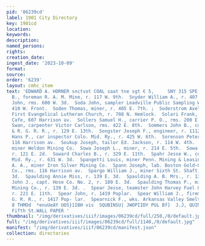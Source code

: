 ```yaml
---
pid: '06239cd'
label: 1901 City Directory
key: 1901cd
location: 
keywords: 
description: 
named_persons: 
rights: 
creation_date: 
ingest_date: '2023-10-09'
format: 
source: 
order: '6239'
layout: cmhc_item
text: 'EDWARD A. HORNER snctvot COAL saat tne sgt € 5,     SNY 315 SPE  Snyder Martin
  B., foreman R. A. M. Mine, r. 117 W. 9th.  Snyder William A., r. 407 E. 3d.  Sobotincich
  John, rms. 600 W. 3d.  Soda John, sampler Leadville Public Sampling Works, rms.
  410 W. Front.  Soden Thomas, miner, r. 405 E. 7th. ;  Soderstrom Axel M. Rev., pastor
  First Evangelical Lutheran Church, r. 708 N. Hemlock.  Solari Frank, propr. Boston
  Cafe, 607 Harrison av.  Sollers Samuel H., carrier P. O., rms. 200 E. 4th.  Sommarin
  Swan, carpenter Victor Carlson, rms. 422 E. 8th.  Sommers John B., conductor D.
  & R. G. R. R., r. 129 E. 13th.  Songster Joseph F., engineer, r. 1112 Harrison av.  Sorenson
  Hans P., car inspector Colo. Mid. Ry., r. 425 W. 6th.  Sorenson Peter, waiter, rms.
  116 Harrison av.  Soukup Joseph, tailor Ed. Jackson, r. 114 W. 4th.  Sovern Matthew,
  miner Weldon Mining Co.  Sowa Joseph L., miner, r. 214 E. 5th.  Sowa William, miner,
  r. 121 E. 2d.  Soward Charles B., r. 329 E. 11th.  Spahr Jesse W., conductor Colo.
  Mid. Ry., r. 631 W. 3d.  Spangetti Louis, miner Penn. Mining & Leasing Co.  Spanier
  A. A., miner Iron Silver Mining Co.  Spann Joseph, lab. Boston Gold-Copper Smelting
  Co., rms. 116 Harrison av.  Spargo William J., miner Sixth St. Shaft, r. 525 E.
  3d.  Spaulding Annie Miss, r. 139 E. 3d.  Spaulding A. B. Mrs., r. 139 E. 3d.  Spaulding
  John J., capt. Hose Co. No. 2, r. 189 E. 3d.  Spaulding Thomas P., miner A. M. W.
  Mining Co., r. 139 E. 3d. .  Spear Jesse, teamster John Harvey Fuel & Feed Co.,
  r. 221 E. 11th.  Spear John, r. 1419 Poplar.  Spear William J., fireman D. & R.
  G. R. R., r. 1417 Pop- lar.  Spearnick F., wks. Arkansas Valley Smelter.        HLINS
  8 THMOd  *enuUeAY UOS}1IBH vis  SQUBINSU| JWOPIIDY PUL Bf]  J.J, QUINN, 144 East
  Fifth St.WALL PAPER '
thumbnail: "/img/derivatives/iiif/images/06239cd/full/250,/0/default.jpg"
full: "/img/derivatives/iiif/images/06239cd/full/1140,/0/default.jpg"
manifest: "/img/derivatives/iiif/06239cd/manifest.json"
collection: directories
---
```

